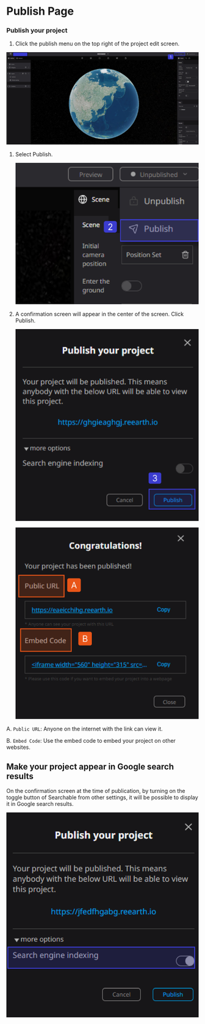 # Publish Page

### Publish your project

1. Click the publish menu on the top right of the project edit screen.

![6 85 (1).png](Publish%20Page%206dfb01ed7e22445a908620899235d569/6_85_(1).png)

1. Select Publish.
    
    ![fghj 3.png](Publish%20Page%206dfb01ed7e22445a908620899235d569/fghj_3.png)
    

1. A confirmation screen will appear in the center of the screen. Click Publish.
    
    ![gfh 1 (1).png](Publish%20Page%206dfb01ed7e22445a908620899235d569/gfh_1_(1).png)
    
    ![URL  1.png](Publish%20Page%206dfb01ed7e22445a908620899235d569/URL__1.png)
    

A. `Public URL`: Anyone on the internet with the link can view it.

B. `Embed Code`: Use the embed code to embed your project on other websites.

## Make your project appear in Google search results

On the confirmation screen at the time of publication, by turning on the toggle button of Searchable from other settings, it will be possible to display it in Google search results.

![sdfg 1.png](Publish%20Page%206dfb01ed7e22445a908620899235d569/sdfg_1.png)
    
